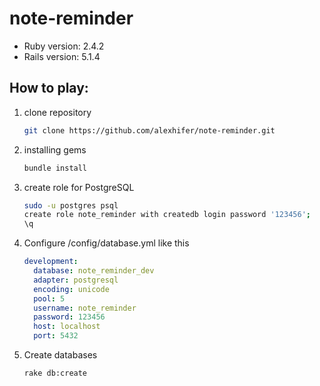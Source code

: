 # note-reminder

- Ruby version: 2.4.2
- Rails version: 5.1.4

## How to play:

1. clone repository
    ```bash
    git clone https://github.com/alexhifer/note-reminder.git
2. installing gems
    ```bash
    bundle install
3. create role for PostgreSQL
    ```bash
    sudo -u postgres psql
    create role note_reminder with createdb login password '123456';
    \q 
4. Configure /config/database.yml like this
   ```yaml
   development:
     database: note_reminder_dev
     adapter: postgresql
     encoding: unicode
     pool: 5
     username: note_reminder
     password: 123456
     host: localhost
     port: 5432
5. Create databases
   ```bash
   rake db:create